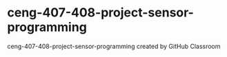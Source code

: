 # ceng-407-408-project-sensor-programming
ceng-407-408-project-sensor-programming created by GitHub Classroom
